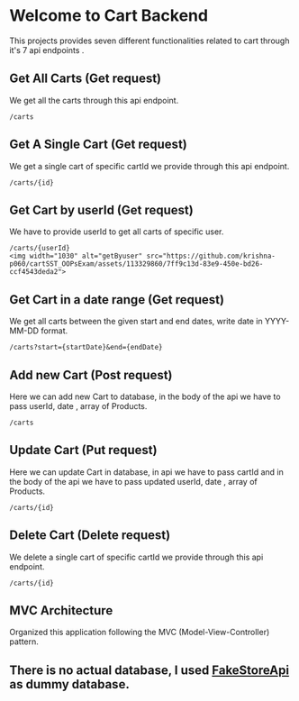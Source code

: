 # Welcome to Cart Backend

This projects provides seven different functionalities related to cart through it's 7 api endpoints .

## Get All Carts (Get request)

We get all the carts through this api endpoint.

```
/carts
```

## Get A Single Cart (Get request)

We get a single cart of specific cartId we provide through this api endpoint.

```
/carts/{id}
```

## Get Cart by userId (Get request)

We have to provide userId to get all carts of specific user.

```
/carts/{userId}
<img width="1030" alt="getByuser" src="https://github.com/krishna-p060/cartSST_OOPsExam/assets/113329860/7ff9c13d-83e9-450e-bd26-ccf4543deda2">

```

## Get Cart in a date range (Get request)
 
We get all carts between the given start and end dates, write date in YYYY-MM-DD format.

```
/carts?start={startDate}&end={endDate}
```

## Add new Cart (Post request)

Here we can add new Cart to database, in the body of the api we have to pass userId, date , array of Products.

```
/carts
```
## Update Cart (Put request)

Here we can update Cart in database, in api we have to pass cartId and in the body of the api we have to pass updated userId, date , array of Products.

```
/carts/{id}
```

## Delete Cart (Delete request)

We delete a single cart of specific cartId we provide through this api endpoint.

```
/carts/{id}
```

## MVC Architecture

Organized this application following the MVC (Model-View-Controller) pattern.


## There is no actual database, I used [FakeStoreApi](https://fakestoreapi.com/) as dummy database.
